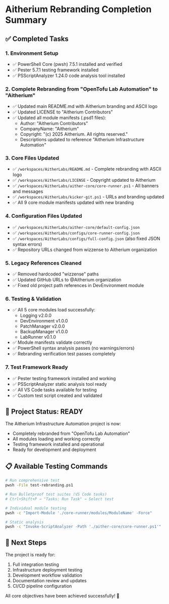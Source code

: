 # Aitherium Rebranding Completion Summary

## ✅ Completed Tasks

### 1. Environment Setup
- ✅ PowerShell Core (pwsh) 7.5.1 installed and verified
- ✅ Pester 5.7.1 testing framework installed
- ✅ PSScriptAnalyzer 1.24.0 code analysis tool installed

### 2. Complete Rebranding from "OpenTofu Lab Automation" to "Aitherium"
- ✅ Updated main README.md with Aitherium branding and ASCII logo
- ✅ Updated LICENSE to "Aitherium Contributors"
- ✅ Updated all module manifests (.psd1 files):
  - Author: "Aitherium Contributors"
  - CompanyName: "Aitherium"
  - Copyright: "(c) 2025 Aitherium. All rights reserved."
  - Descriptions updated to reference "Aitherium Infrastructure Automation"

### 3. Core Files Updated
- ✅ `/workspaces/AitherLabs/README.md` - Complete rebranding with ASCII logo
- ✅ `/workspaces/AitherLabs/LICENSE` - Copyright updated to Aitherium
- ✅ `/workspaces/AitherLabs/aither-core/core-runner.ps1` - All banners and messages
- ✅ `/workspaces/AitherLabs/kicker-git.ps1` - URLs and branding updated
- ✅ All 9 core module manifests updated with new branding

### 4. Configuration Files Updated
- ✅ `/workspaces/AitherLabs/aither-core/default-config.json`
- ✅ `/workspaces/AitherLabs/configs/core-runner-config.json`
- ✅ `/workspaces/AitherLabs/configs/full-config.json` (also fixed JSON syntax errors)
- ✅ Repository URLs changed from wizzense to Aitherium organization

### 5. Legacy References Cleaned
- ✅ Removed hardcoded "wizzense" paths
- ✅ Updated GitHub URLs to @Aitherium organization
- ✅ Fixed old project path references in DevEnvironment module

### 6. Testing & Validation
- ✅ All 5 core modules load successfully:
  - Logging v2.0.0
  - DevEnvironment v1.0.0
  - PatchManager v2.0.0
  - BackupManager v1.0.0
  - LabRunner v0.1.0
- ✅ Module manifests validate correctly
- ✅ PowerShell syntax analysis passes (no warnings/errors)
- ✅ Rebranding verification test passes completely

### 7. Test Framework Ready
- ✅ Pester testing framework installed and working
- ✅ PSScriptAnalyzer static analysis tool ready
- ✅ All VS Code tasks available for testing
- ✅ Custom test script created and validated

## 🚀 Project Status: READY

The Aitherium Infrastructure Automation project is now:
- Completely rebranded from "OpenTofu Lab Automation"
- All modules loading and working correctly
- Testing framework installed and operational
- Ready for development and deployment

## 📋 Available Testing Commands

```bash
# Run comprehensive test
pwsh -File test-rebranding.ps1

# Run Bulletproof test suites (VS Code tasks)
# Ctrl+Shift+P → "Tasks: Run Task" → Select test

# Individual module testing
pwsh -c "Import-Module './core-runner/modules/ModuleName' -Force"

# Static analysis
pwsh -c "Invoke-ScriptAnalyzer -Path './aither-core/core-runner.ps1'"
```

## 🎯 Next Steps

The project is ready for:
1. Full integration testing
2. Infrastructure deployment testing
3. Development workflow validation
4. Documentation review and updates
5. CI/CD pipeline configuration

All core objectives have been achieved successfully! 🎉
